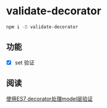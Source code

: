 # validate-decorator

```bash
npm i -D validate-decorator
```

## 功能

- [x] set 验证

## 阅读

[使用ES7 decorator处理model层验证](https://www.imjiangtao.com/post/es7-decorators-validate.html)
